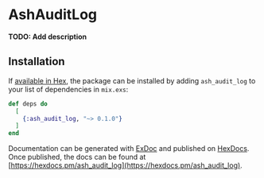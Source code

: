 # AshAuditLog

**TODO: Add description**

## Installation

If [available in Hex](https://hex.pm/docs/publish), the package can be installed
by adding `ash_audit_log` to your list of dependencies in `mix.exs`:

```elixir
def deps do
  [
    {:ash_audit_log, "~> 0.1.0"}
  ]
end
```

Documentation can be generated with [ExDoc](https://github.com/elixir-lang/ex_doc)
and published on [HexDocs](https://hexdocs.pm). Once published, the docs can
be found at [https://hexdocs.pm/ash_audit_log](https://hexdocs.pm/ash_audit_log).

